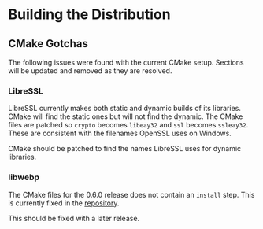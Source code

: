 # Building the Distribution



## CMake Gotchas

The following issues were found with the current CMake setup. Sections will be
updated and removed as they are resolved.

### LibreSSL

LibreSSL currently makes both static and dynamic builds of its libraries. CMake
will find the static ones but will not find the dynamic. The CMake files are
patched so `crypto` becomes `libeay32` and `ssl` becomes `ssleay32`. These
are consistent with the filenames OpenSSL uses on Windows.

CMake should be patched to find the names LibreSSL uses for dynamic libraries.

### libwebp

The CMake files for the 0.6.0 release does not contain an `install` step.
This is currently fixed in the 
[repository](https://github.com/webmproject/libwebp/commit/5f62487189ad5ce0cfcf63831b9451229c160f12).

This should be fixed with a later release.
